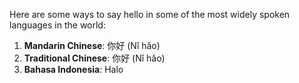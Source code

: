 Here are some ways to say hello in some of the most widely spoken languages in the world:

1. **Mandarin Chinese**: 你好 (Nǐ hǎo)
2. **Traditional Chinese**: 你好 (Nǐ hǎo)
3. **Bahasa Indonesia**: Halo
